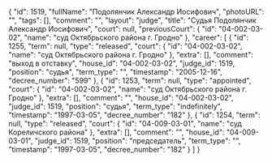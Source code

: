 {
    "id": 1519,
    "fullName": "Подолянчик Александр Иосифович",
    "photoURL": "",
    "tags": [],
    "comment": "",
    "layout": "judge",
    "title": "Судья Подолянчик Александр Иосифович",
    "court": null,
    "previousCourt": {
        "id": "04-002-03-02",
        "name": "суд Октябрьского района г. Гродно"
    },
    "career": [
        {
            "id": 1255,
            "term": null,
            "type": "released",
            "court": {
                "id": "04-002-03-02",
                "name": "суд Октябрьского района г. Гродно"
            },
            "extra": [],
            "comment": "выход в отставку",
            "house_id": "04-002-03-02",
            "judge_id": 1519,
            "position": "судья",
            "term_type": "",
            "timestamp": "2005-12-16",
            "decree_number": "599"
        },
        {
            "id": 1253,
            "term": null,
            "type": "appointed",
            "court": {
                "id": "04-002-03-02",
                "name": "суд Октябрьского района г. Гродно"
            },
            "extra": [],
            "comment": "",
            "house_id": "04-002-03-02",
            "judge_id": 1519,
            "position": "судья",
            "term_type": "indefinitely",
            "timestamp": "1997-03-05",
            "decree_number": "182"
        },
        {
            "id": 1254,
            "term": null,
            "type": "released",
            "court": {
                "id": "04-009-03-01",
                "name": "суд Кореличского района"
            },
            "extra": [],
            "comment": "",
            "house_id": "04-009-03-01",
            "judge_id": 1519,
            "position": "председатель",
            "term_type": "",
            "timestamp": "1997-03-05",
            "decree_number": "182"
        }
    ]
}